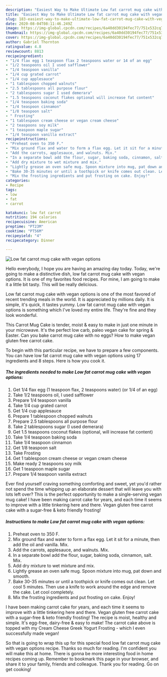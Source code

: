 ```yaml
---
description: "Easiest Way to Make Ultimate Low fat carrot mug cake with vegan options"
title: "Easiest Way to Make Ultimate Low fat carrot mug cake with vegan options"
slug: 183-easiest-way-to-make-ultimate-low-fat-carrot-mug-cake-with-vegan-options
date: 2020-08-04T08:11:46.249Z
image: https://img-global.cpcdn.com/recipes/6a40dd30194fec77/751x532cq70/low-fat-carrot-mug-cake-with-vegan-options-recipe-main-photo.jpg
thumbnail: https://img-global.cpcdn.com/recipes/6a40dd30194fec77/751x532cq70/low-fat-carrot-mug-cake-with-vegan-options-recipe-main-photo.jpg
cover: https://img-global.cpcdn.com/recipes/6a40dd30194fec77/751x532cq70/low-fat-carrot-mug-cake-with-vegan-options-recipe-main-photo.jpg
author: Gabriel Thornton
ratingvalue: 4.8
reviewcount: 8813
recipeingredient:
- "1/4 flax egg 1 teaspoon flax 2 teaspoons water or 14 of an egg"
- "1/2 teaspoons oil I used safflower"
- "1/4 teaspoon vanilla"
- "1/4 cup grated carrot"
- "1/4 cup applesauce"
- "1 tablespoon chopped walnuts"
- "2.5 tablespoons all purpose flour"
- "2 tablespoons sugar I used demerara"
- "1.5 teaspoons coconut flakes optional will increase fat content"
- "1/4 teaspoon baking soda"
- "1/4 teaspoon cinnamon"
- "1/8 teaspoon salt"
- " Frosting"
- "1 tablespoon cream cheese or vegan cream cheese"
- "2 teaspoons soy milk"
- "1 teaspoon maple sugar"
- "1/4 teaspoon vanilla extract"
recipeinstructions:
- "Preheat oven to 350 F."
- "Mix ground flax and water to form a flax egg. Let it sit for a minute, then add the oil and vanilla. Mix."
- "Add the carrots, applesauce, and walnuts. Mix."
- "In a separate bowl add the flour, sugar, baking soda, cinnamon, salt. Mix."
- "Add dry mixture to wet mixture and mix."
- "Lightly grease an oven safe mug. Spoon mixture into mug, pat down and smooth."
- "Bake 30-35 minutes or until a toothpick or knife comes out clean. Let cool 5 minutes. Then use a knife to work around the edge and remove the cake. Let cool completely."
- "Mix the frosting ingredients and put frosting on cake. Enjoy!"
categories:
- Recipe
tags:
- low
- fat
- carrot

katakunci: low fat carrot 
nutrition: 194 calories
recipecuisine: American
preptime: "PT23M"
cooktime: "PT56M"
recipeyield: "4"
recipecategory: Dinner

---
```



![Low fat carrot mug cake with vegan options](https://img-global.cpcdn.com/recipes/6a40dd30194fec77/751x532cq70/low-fat-carrot-mug-cake-with-vegan-options-recipe-main-photo.jpg)

Hello everybody, I hope you are having an amazing day today. Today, we're going to make a distinctive dish, low fat carrot mug cake with vegan options. It is one of my favorites food recipes. For mine, I am going to make it a little bit tasty. This will be really delicious.

Low fat carrot mug cake with vegan options is one of the most favored of recent trending meals in the world. It is appreciated by millions daily. It is simple, it's quick, it tastes yummy. Low fat carrot mug cake with vegan options is something which I've loved my entire life. They're fine and they look wonderful.

This Carrot Mug Cake is tender, moist &amp; easy to make in just one minute in your microwave. It&#39;s the perfect low carb, paleo vegan cake for spring &amp; Easter. Can you bake carrot mug cake with no eggs? How to make vegan gluten free carrot cake.


To begin with this particular recipe, we have to prepare a few components. You can have low fat carrot mug cake with vegan options using 17 ingredients and 8 steps. Here is how you cook it.

<!--inarticleads1-->

##### The ingredients needed to make Low fat carrot mug cake with vegan options:

1. Get 1/4 flax egg (1 teaspoon flax, 2 teaspoons water) (or 1/4 of an egg)
1. Take 1/2 teaspoons oil, I used safflower
1. Prepare 1/4 teaspoon vanilla
1. Take 1/4 cup grated carrot
1. Get 1/4 cup applesauce
1. Prepare 1 tablespoon chopped walnuts
1. Prepare 2.5 tablespoons all purpose flour
1. Take 2 tablespoons sugar (I used demerara)
1. Get 1.5 teaspoons coconut flakes (optional, will increase fat content)
1. Take 1/4 teaspoon baking soda
1. Take 1/4 teaspoon cinnamon
1. Get 1/8 teaspoon salt
1. Take  Frosting
1. Get 1 tablespoon cream cheese or vegan cream cheese
1. Make ready 2 teaspoons soy milk
1. Get 1 teaspoon maple sugar
1. Prepare 1/4 teaspoon vanilla extract


Ever find yourself craving something comforting and sweet, yet you&#39;d rather not spend the time whipping up an elaborate dessert that will leave you with lots left over? This is the perfect opportunity to make a single-serving vegan mug cake! I have been making carrot cake for years, and each time it seems to improve with a little tinkering here and there. Vegan gluten free carrot cake with a sugar-free &amp; keto friendly frosting! 

<!--inarticleads2-->

##### Instructions to make Low fat carrot mug cake with vegan options:

1. Preheat oven to 350 F.
1. Mix ground flax and water to form a flax egg. Let it sit for a minute, then add the oil and vanilla. Mix.
1. Add the carrots, applesauce, and walnuts. Mix.
1. In a separate bowl add the flour, sugar, baking soda, cinnamon, salt. Mix.
1. Add dry mixture to wet mixture and mix.
1. Lightly grease an oven safe mug. Spoon mixture into mug, pat down and smooth.
1. Bake 30-35 minutes or until a toothpick or knife comes out clean. Let cool 5 minutes. Then use a knife to work around the edge and remove the cake. Let cool completely.
1. Mix the frosting ingredients and put frosting on cake. Enjoy!


I have been making carrot cake for years, and each time it seems to improve with a little tinkering here and there. Vegan gluten free carrot cake with a sugar-free &amp; keto friendly frosting! The recipe is moist, healthy and simple. It&#39;s egg-free, dairy-free &amp; easy to make! The carrot cake above is topped with my Cream Cheese Greek Yogurt Frosting - which I even successfully made vegan! 

So that is going to wrap this up for this special food low fat carrot mug cake with vegan options recipe. Thanks so much for reading. I'm confident you will make this at home. There is gonna be more interesting food in home recipes coming up. Remember to bookmark this page in your browser, and share it to your family, friends and colleague. Thank you for reading. Go on get cooking!
